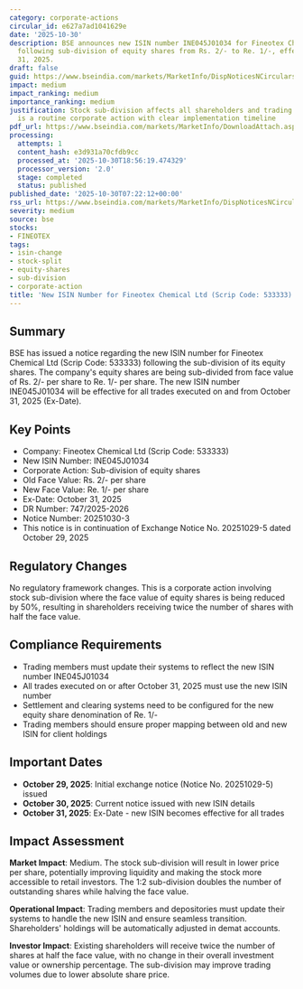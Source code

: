 ```yaml
---
category: corporate-actions
circular_id: e627a7ad1041629e
date: '2025-10-30'
description: BSE announces new ISIN number INE045J01034 for Fineotex Chemical Ltd
  following sub-division of equity shares from Rs. 2/- to Re. 1/-, effective October
  31, 2025.
draft: false
guid: https://www.bseindia.com/markets/MarketInfo/DispNoticesNCirculars.aspx?Noticeid={D9B29C13-D9B8-47E2-AF69-CBABB3F7C0A7}&noticeno=20251030-3&dt=10/30/2025&icount=3&totcount=63&flag=0
impact: medium
impact_ranking: medium
importance_ranking: medium
justification: Stock sub-division affects all shareholders and trading systems but
  is a routine corporate action with clear implementation timeline
pdf_url: https://www.bseindia.com/markets/MarketInfo/DownloadAttach.aspx?id=20251030-3&attachedId=
processing:
  attempts: 1
  content_hash: e3d931a70cfdb9cc
  processed_at: '2025-10-30T18:56:19.474329'
  processor_version: '2.0'
  stage: completed
  status: published
published_date: '2025-10-30T07:22:12+00:00'
rss_url: https://www.bseindia.com/markets/MarketInfo/DispNoticesNCirculars.aspx?Noticeid={D9B29C13-D9B8-47E2-AF69-CBABB3F7C0A7}&noticeno=20251030-3&dt=10/30/2025&icount=3&totcount=63&flag=0
severity: medium
source: bse
stocks:
- FINEOTEX
tags:
- isin-change
- stock-split
- equity-shares
- sub-division
- corporate-action
title: 'New ISIN Number for Fineotex Chemical Ltd (Scrip Code: 533333)'
---
```


## Summary

BSE has issued a notice regarding the new ISIN number for Fineotex Chemical Ltd (Scrip Code: 533333) following the sub-division of its equity shares. The company's equity shares are being sub-divided from face value of Rs. 2/- per share to Re. 1/- per share. The new ISIN number INE045J01034 will be effective for all trades executed on and from October 31, 2025 (Ex-Date).

## Key Points

- Company: Fineotex Chemical Ltd (Scrip Code: 533333)
- New ISIN Number: INE045J01034
- Corporate Action: Sub-division of equity shares
- Old Face Value: Rs. 2/- per share
- New Face Value: Re. 1/- per share
- Ex-Date: October 31, 2025
- DR Number: 747/2025-2026
- Notice Number: 20251030-3
- This notice is in continuation of Exchange Notice No. 20251029-5 dated October 29, 2025

## Regulatory Changes

No regulatory framework changes. This is a corporate action involving stock sub-division where the face value of equity shares is being reduced by 50%, resulting in shareholders receiving twice the number of shares with half the face value.

## Compliance Requirements

- Trading members must update their systems to reflect the new ISIN number INE045J01034
- All trades executed on or after October 31, 2025 must use the new ISIN number
- Settlement and clearing systems need to be configured for the new equity share denomination of Re. 1/-
- Trading members should ensure proper mapping between old and new ISIN for client holdings

## Important Dates

- **October 29, 2025**: Initial exchange notice (Notice No. 20251029-5) issued
- **October 30, 2025**: Current notice issued with new ISIN details
- **October 31, 2025**: Ex-Date - new ISIN becomes effective for all trades

## Impact Assessment

**Market Impact**: Medium. The stock sub-division will result in lower price per share, potentially improving liquidity and making the stock more accessible to retail investors. The 1:2 sub-division doubles the number of outstanding shares while halving the face value.

**Operational Impact**: Trading members and depositories must update their systems to handle the new ISIN and ensure seamless transition. Shareholders' holdings will be automatically adjusted in demat accounts.

**Investor Impact**: Existing shareholders will receive twice the number of shares at half the face value, with no change in their overall investment value or ownership percentage. The sub-division may improve trading volumes due to lower absolute share price.